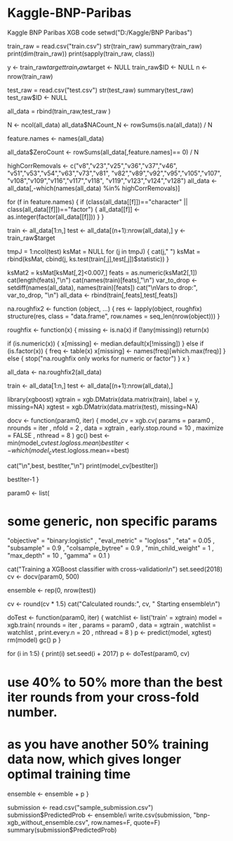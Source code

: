 # Kaggle-BNP-Paribas
Kaggle BNP Paribas XGB code
setwd("D:/Kaggle/BNP Paribas")

train_raw = read.csv("train.csv")
str(train_raw)
summary(train_raw)
print(dim(train_raw))
print(sapply(train_raw, class))

y <- train_raw$target
train_raw$target <- NULL
train_raw$ID <- NULL
n <- nrow(train_raw)




test_raw = read.csv("test.csv")
str(test_raw)
summary(test_raw)
test_raw$ID <- NULL


all_data = rbind(train_raw,test_raw )

N <- ncol(all_data)
all_data$NACount_N <- rowSums(is.na(all_data)) / N 

feature.names <- names(all_data)

all_data$ZeroCount <- rowSums(all_data[,feature.names]== 0) / N

highCorrRemovals <- c("v8","v23","v25","v36","v37","v46",
                      "v51","v53","v54","v63","v73","v81",
                      "v82","v89","v92","v95","v105","v107",
                      "v108","v109","v116","v117","v118",
                      "v119","v123","v124","v128")
all_data <- all_data[,-which(names(all_data) %in% highCorrRemovals)]

for (f in feature.names) {
  if (class(all_data[[f]])=="character" || class(all_data[[f]])=="factor") {
    all_data[[f]] <- as.integer(factor(all_data[[f]]))
  }
}


train <- all_data[1:n,]
test <- all_data[(n+1):nrow(all_data),] 
y <- train_raw$target

tmpJ = 1:ncol(test)
ksMat = NULL
for (j in tmpJ) {
  cat(j," ")
  ksMat = rbind(ksMat, cbind(j, ks.test(train[,j],test[,j])$statistic))
}

ksMat2 = ksMat[ksMat[,2]<0.007,]
feats = as.numeric(ksMat2[,1]) 
cat(length(feats),"\n")
cat(names(train)[feats],"\n")
var_to_drop <- setdiff(names(all_data), names(train)[feats])
cat("\nVars to drop:", var_to_drop, "\n")
all_data <- rbind(train[,feats],test[,feats])

na.roughfix2 <- function (object, ...) {
  res <- lapply(object, roughfix)
  structure(res, class = "data.frame", row.names = seq_len(nrow(object)))
}

roughfix <- function(x) {
  missing <- is.na(x)
  if (!any(missing)) return(x)
  
  if (is.numeric(x)) {
    x[missing] <- median.default(x[!missing])
  } else if (is.factor(x)) {
    freq <- table(x)
    x[missing] <- names(freq)[which.max(freq)]
  } else {
    stop("na.roughfix only works for numeric or factor")
  }
  x
}

all_data <- na.roughfix2(all_data)

train <- all_data[1:n,]
test <- all_data[(n+1):nrow(all_data),] 

library(xgboost)
xgtrain = xgb.DMatrix(data.matrix(train), label = y, missing=NA)
xgtest = xgb.DMatrix(data.matrix(test), missing=NA)

docv <- function(param0, iter) {
  model_cv = xgb.cv(
    params = param0
    , nrounds = iter
    , nfold = 2
    , data = xgtrain
    , early.stop.round = 10
    , maximize = FALSE
    , nthread = 8
  )
  gc()
  best <- min(model_cv$test.logloss.mean)
  bestIter <- which(model_cv$test.logloss.mean==best)
  
  cat("\n",best, bestIter,"\n")
  print(model_cv[bestIter])
  
  bestIter-1
}

param0 <- list(
  # some generic, non specific params
  "objective"  = "binary:logistic"
  , "eval_metric" = "logloss"
  , "eta" = 0.05
  , "subsample" = 0.9
  , "colsample_bytree" = 0.9
  , "min_child_weight" = 1
  , "max_depth" = 10
  , "gamma" = 0.1
)


cat("Training a XGBoost classifier with cross-validation\n")
set.seed(2018)
cv <- docv(param0, 500) 


ensemble <- rep(0, nrow(test))

cv <- round(cv * 1.5)
cat("Calculated rounds:", cv, " Starting ensemble\n")

doTest <- function(param0, iter) {
  watchlist <- list('train' = xgtrain)
  model = xgb.train(
    nrounds = iter
    , params = param0
    , data = xgtrain
    , watchlist = watchlist
    , print.every.n = 20
    , nthread = 8
  )
  p <- predict(model, xgtest)
  rm(model)
  gc()
  p
}

for (i in 1:5) {
  print(i)
  set.seed(i + 2017)
  p <- doTest(param0, cv) 
  # use 40% to 50% more than the best iter rounds from your cross-fold number.
  # as you have another 50% training data now, which gives longer optimal training time
  ensemble <- ensemble + p
}

submission <- read.csv("sample_submission.csv")
submission$PredictedProb <- ensemble/i
write.csv(submission, "bnp-xgb_without_ensemble.csv", row.names=F, quote=F)
summary(submission$PredictedProb)
